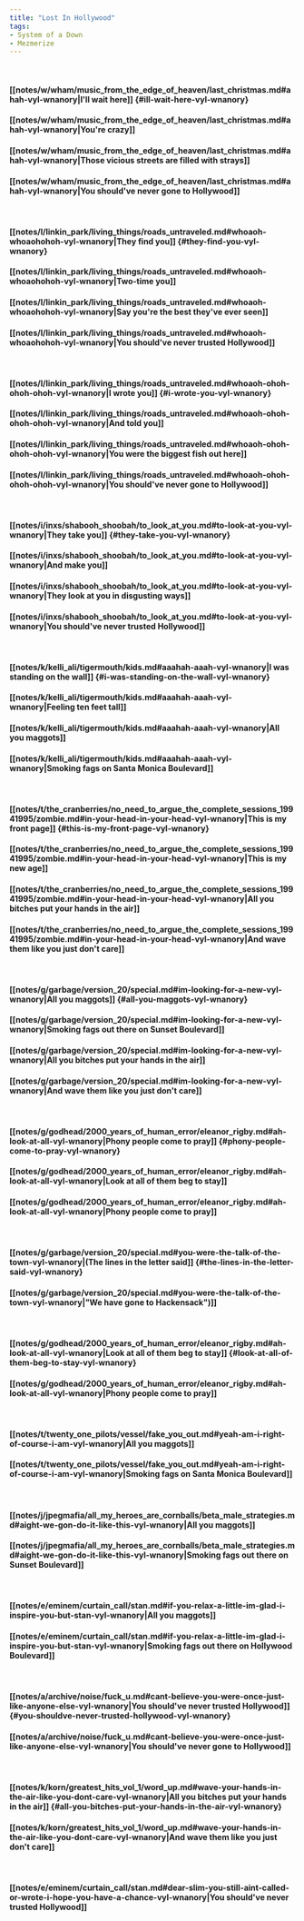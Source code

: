 ```yaml
---
title: "Lost In Hollywood"
tags:
- System of a Down
- Mezmerize
---
```

&nbsp;
#### [[notes/w/wham/music_from_the_edge_of_heaven/last_christmas.md#ahah-vyl-wnanory|I'll wait here]] {#ill-wait-here-vyl-wnanory}
#### [[notes/w/wham/music_from_the_edge_of_heaven/last_christmas.md#ahah-vyl-wnanory|You're crazy]]
#### [[notes/w/wham/music_from_the_edge_of_heaven/last_christmas.md#ahah-vyl-wnanory|Those vicious streets are filled with strays]]
#### [[notes/w/wham/music_from_the_edge_of_heaven/last_christmas.md#ahah-vyl-wnanory|You should've never gone to Hollywood]]
&nbsp;
#### [[notes/l/linkin_park/living_things/roads_untraveled.md#whoaoh-whoaohohoh-vyl-wnanory|They find you]] {#they-find-you-vyl-wnanory}
#### [[notes/l/linkin_park/living_things/roads_untraveled.md#whoaoh-whoaohohoh-vyl-wnanory|Two-time you]]
#### [[notes/l/linkin_park/living_things/roads_untraveled.md#whoaoh-whoaohohoh-vyl-wnanory|Say you're the best they've ever seen]]
#### [[notes/l/linkin_park/living_things/roads_untraveled.md#whoaoh-whoaohohoh-vyl-wnanory|You should've never trusted Hollywood]]
&nbsp;
#### [[notes/l/linkin_park/living_things/roads_untraveled.md#whoaoh-ohoh-ohoh-ohoh-vyl-wnanory|I wrote you]] {#i-wrote-you-vyl-wnanory}
#### [[notes/l/linkin_park/living_things/roads_untraveled.md#whoaoh-ohoh-ohoh-ohoh-vyl-wnanory|And told you]]
#### [[notes/l/linkin_park/living_things/roads_untraveled.md#whoaoh-ohoh-ohoh-ohoh-vyl-wnanory|You were the biggest fish out here]]
#### [[notes/l/linkin_park/living_things/roads_untraveled.md#whoaoh-ohoh-ohoh-ohoh-vyl-wnanory|You should've never gone to Hollywood]]
&nbsp;
#### [[notes/i/inxs/shabooh_shoobah/to_look_at_you.md#to-look-at-you-vyl-wnanory|They take you]] {#they-take-you-vyl-wnanory}
#### [[notes/i/inxs/shabooh_shoobah/to_look_at_you.md#to-look-at-you-vyl-wnanory|And make you]]
#### [[notes/i/inxs/shabooh_shoobah/to_look_at_you.md#to-look-at-you-vyl-wnanory|They look at you in disgusting ways]]
#### [[notes/i/inxs/shabooh_shoobah/to_look_at_you.md#to-look-at-you-vyl-wnanory|You should've never trusted Hollywood]]
&nbsp;
#### [[notes/k/kelli_ali/tigermouth/kids.md#aaahah-aaah-vyl-wnanory|I was standing on the wall]] {#i-was-standing-on-the-wall-vyl-wnanory}
#### [[notes/k/kelli_ali/tigermouth/kids.md#aaahah-aaah-vyl-wnanory|Feeling ten feet tall]]
#### [[notes/k/kelli_ali/tigermouth/kids.md#aaahah-aaah-vyl-wnanory|All you maggots]]
#### [[notes/k/kelli_ali/tigermouth/kids.md#aaahah-aaah-vyl-wnanory|Smoking fags on Santa Monica Boulevard]]
&nbsp;
#### [[notes/t/the_cranberries/no_need_to_argue_the_complete_sessions_19941995/zombie.md#in-your-head-in-your-head-vyl-wnanory|This is my front page]] {#this-is-my-front-page-vyl-wnanory}
#### [[notes/t/the_cranberries/no_need_to_argue_the_complete_sessions_19941995/zombie.md#in-your-head-in-your-head-vyl-wnanory|This is my new age]]
#### [[notes/t/the_cranberries/no_need_to_argue_the_complete_sessions_19941995/zombie.md#in-your-head-in-your-head-vyl-wnanory|All you bitches put your hands in the air]]
#### [[notes/t/the_cranberries/no_need_to_argue_the_complete_sessions_19941995/zombie.md#in-your-head-in-your-head-vyl-wnanory|And wave them like you just don't care]]
&nbsp;
#### [[notes/g/garbage/version_20/special.md#im-looking-for-a-new-vyl-wnanory|All you maggots]] {#all-you-maggots-vyl-wnanory}
#### [[notes/g/garbage/version_20/special.md#im-looking-for-a-new-vyl-wnanory|Smoking fags out there on Sunset Boulevard]]
#### [[notes/g/garbage/version_20/special.md#im-looking-for-a-new-vyl-wnanory|All you bitches put your hands in the air]]
#### [[notes/g/garbage/version_20/special.md#im-looking-for-a-new-vyl-wnanory|And wave them like you just don't care]]
&nbsp;
#### [[notes/g/godhead/2000_years_of_human_error/eleanor_rigby.md#ah-look-at-all-vyl-wnanory|Phony people come to pray]] {#phony-people-come-to-pray-vyl-wnanory}
#### [[notes/g/godhead/2000_years_of_human_error/eleanor_rigby.md#ah-look-at-all-vyl-wnanory|Look at all of them beg to stay]]
#### [[notes/g/godhead/2000_years_of_human_error/eleanor_rigby.md#ah-look-at-all-vyl-wnanory|Phony people come to pray]]
&nbsp;
#### [[notes/g/garbage/version_20/special.md#you-were-the-talk-of-the-town-vyl-wnanory|(The lines in the letter said]] {#the-lines-in-the-letter-said-vyl-wnanory}
#### [[notes/g/garbage/version_20/special.md#you-were-the-talk-of-the-town-vyl-wnanory|"We have gone to Hackensack")]]
&nbsp;
#### [[notes/g/godhead/2000_years_of_human_error/eleanor_rigby.md#ah-look-at-all-vyl-wnanory|Look at all of them beg to stay]] {#look-at-all-of-them-beg-to-stay-vyl-wnanory}
#### [[notes/g/godhead/2000_years_of_human_error/eleanor_rigby.md#ah-look-at-all-vyl-wnanory|Phony people come to pray]]
&nbsp;
#### [[notes/t/twenty_one_pilots/vessel/fake_you_out.md#yeah-am-i-right-of-course-i-am-vyl-wnanory|All you maggots]]
#### [[notes/t/twenty_one_pilots/vessel/fake_you_out.md#yeah-am-i-right-of-course-i-am-vyl-wnanory|Smoking fags on Santa Monica Boulevard]]
&nbsp;
#### [[notes/j/jpegmafia/all_my_heroes_are_cornballs/beta_male_strategies.md#aight-we-gon-do-it-like-this-vyl-wnanory|All you maggots]]
#### [[notes/j/jpegmafia/all_my_heroes_are_cornballs/beta_male_strategies.md#aight-we-gon-do-it-like-this-vyl-wnanory|Smoking fags out there on Sunset Boulevard]]
&nbsp;
#### [[notes/e/eminem/curtain_call/stan.md#if-you-relax-a-little-im-glad-i-inspire-you-but-stan-vyl-wnanory|All you maggots]]
#### [[notes/e/eminem/curtain_call/stan.md#if-you-relax-a-little-im-glad-i-inspire-you-but-stan-vyl-wnanory|Smoking fags out there on Hollywood Boulevard]]
&nbsp;
#### [[notes/a/archive/noise/fuck_u.md#cant-believe-you-were-once-just-like-anyone-else-vyl-wnanory|You should've never trusted Hollywood]] {#you-shouldve-never-trusted-hollywood-vyl-wnanory}
#### [[notes/a/archive/noise/fuck_u.md#cant-believe-you-were-once-just-like-anyone-else-vyl-wnanory|You should've never gone to Hollywood]]
&nbsp;
#### [[notes/k/korn/greatest_hits_vol_1/word_up.md#wave-your-hands-in-the-air-like-you-dont-care-vyl-wnanory|All you bitches put your hands in the air]] {#all-you-bitches-put-your-hands-in-the-air-vyl-wnanory}
#### [[notes/k/korn/greatest_hits_vol_1/word_up.md#wave-your-hands-in-the-air-like-you-dont-care-vyl-wnanory|And wave them like you just don't care]]
&nbsp;
#### [[notes/e/eminem/curtain_call/stan.md#dear-slim-you-still-aint-called-or-wrote-i-hope-you-have-a-chance-vyl-wnanory|You should've never trusted Hollywood]]
